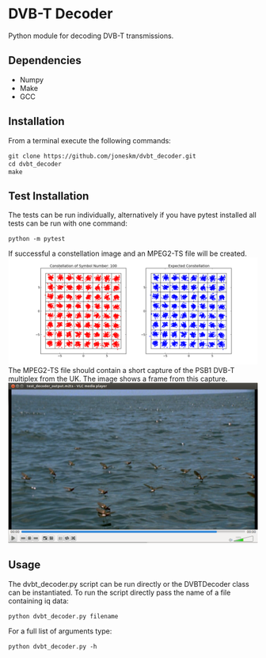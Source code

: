 # DVB-T Decoder
Python module for decoding DVB-T transmissions.
## Dependencies
- Numpy
- Make
- GCC

## Installation
From a terminal execute the following commands:
```
git clone https://github.com/joneskm/dvbt_decoder.git
cd dvbt_decoder
make
```
## Test Installation
The tests can be run individually, alternatively if you have pytest installed all tests can be run with one command:
```
python -m pytest
```
If successful a constellation image and an MPEG2-TS file will be created.
![Alt text](/readme_images/readme_constellations.png?raw=true)
The MPEG2-TS file should contain a short capture of the PSB1 DVB-T multiplex from the UK. The image shows a frame from this capture. 
![Alt text](/readme_images/readme_frame.png?raw=true)
## Usage
The dvbt_decoder.py script can be run directly or the DVBTDecoder class can be instantiated. To run the script directly pass the name of a file containing iq data:
```
python dvbt_decoder.py filename
```
For a full list of arguments type:
```
python dvbt_decoder.py -h
```
